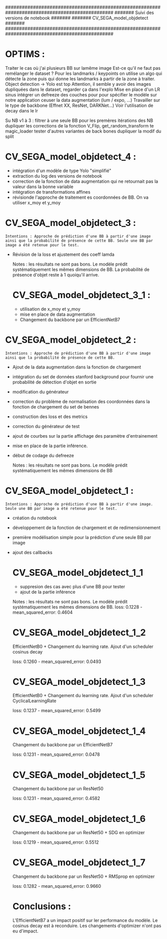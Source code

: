 ###############################################################################################
#######                          Suivi des versions de notebook                         #######
#######                              CV_SEGA_model_objdetect                            #######
###############################################################################################




# OPTIMS :

Traiter le cas où j'ai plusieurs BB sur lamême image
Est-ce qu'il ne faut pas remélanger le dataset ?
Pour les landmarks / keypoints on utilise un algo qui détecte la zone puis qui donne les landmarks à partir de la zone à traiter.
Object detection -> Yolo est top
Attention, il semble y avoir des images dupliquées dans le dataset, regarder ça dans l'explo
Mise en place d'un LR sinus
intégrer un defreeze des couches pour pour spécifier le modèle sur notre application
ceuser la data augmentation (lum / expo, ...)
Travailler sur le type de backbone (Effnet XX, ResNet, DARKNet...)
Voir l'utilisation de decay dans le lr

Su NB v1 à 3 :
filtrer à une seule BB pour les premères itérations des NB
dupliquer les corrections de la fonction V_Flip, get_random_transform te magic_loader
tester d'autres variantes de back bones
dupliquer la modif du split


# CV_SEGA_model_objdetect_4 :
- intégration d'un modèle de type Yolo "simplifié"
- extraction du log des versions de notebook
- correction de la fonction de data augmentation qui ne retournait pas la valeur dans la bonne variable
- intégration de transformations affines
- révisionde l'approche de traitement es coordonnées de BB. On va utiliser x_moy et y_moy

# CV_SEGA_model_objdetect_3 :

    Intentions : Approche de prédiction d'une BB à partir d'une image ainsi que la probabilité de présence de cette BB. Seule une BB par image a été retenue pour le test.

- Révision de la loss et ajustement des coeff lamda

    Notes : les résultats ne sont pas bons. Le modèle prédit systématiquement les mêmes dimensions de BB. La probabilité de présence d'objet reste à 1 quoiqu'il arrive.

    # CV_SEGA_model_objdetect_3_1 :
    - utilisation de x_moy et y_moy
    - mise en place de data augmentation
    - Changement du backbone par un EfficientNetB7



# CV_SEGA_model_objdetect_2 :

    Intentions : Approche de prédiction d'une BB à partir d'une image ainsi que la probabilité de présence de cette BB.

- Ajout de la data augmentation dans la fonction de chargement
- intégration du set de données stanford background pour fournir une probabilité de détection d'objet en sortie
- modification du générateur
- correction du problème de normalisation des coordonnées dans la fonction de chargement du set de bennes
- construction des loss et des metrics
- correction du générateur de test
- ajout de courbes sur la partie affichage des paramètre d'entrainement
- mise en place de la partie inférence.
- début de codage du defreeze

    Notes : les résultats ne sont pas bons. Le modèle prédit systématiquement les mêmes dimensions de BB

# CV_SEGA_model_objdetect_1 :

    Intentions : Approche de prédiction d'une BB à partir d'une image. Seule une BB par image a été retenue pour le test.

- création du notebook
- développement de la fonction de chargement et de redimensionnement
- première modélisation simple pour la prédiction d'une seule BB par image
- ajout des callbacks

    # CV_SEGA_model_objdetect_1_1
    - suppresion des cas avec plus d'une BB pour tester
    - ajout de la partie inférence

     Notes : les résultats ne sont pas bons. Le modèle prédit systématiquement les mêmes dimensions de BB.
     loss: 0.1228 - mean_squared_error: 0.4604

    # CV_SEGA_model_objdetect_1_2
    EfficientNetB0 + Changement du learning rate. Ajout d'un scheduler cosinus decay

    loss: 0.1260 - mean_squared_error: 0.0493

    # CV_SEGA_model_objdetect_1_3
    EfficientNetB0 + Changement du learning rate. Ajout d'un scheduler CyclicalLearningRate

    loss: 0.1237 - mean_squared_error: 0.5499

    # CV_SEGA_model_objdetect_1_4
    Changement du backbone par un EfficientNetB7

    loss: 0.1231 - mean_squared_error: 0.0478

    # CV_SEGA_model_objdetect_1_5
    Changement du backbone par un ResNet50

    loss: 0.1231 - mean_squared_error: 0.4582

    # CV_SEGA_model_objdetect_1_6
    Changement du backbone par un ResNet50 + SDG en optimizer

    loss: 0.1219 - mean_squared_error: 0.5512

    # CV_SEGA_model_objdetect_1_7
    Changement du backbone par un ResNet50 + RMSprop en optimizer

    loss: 0.1282 - mean_squared_error: 0.9660

    # Conclusions :
    L'EfficientNetB7 a un impact positif sur ler performance du modèle.
    Le cosinus decay est à reconduire.
    Les changements d'optimizer n'ont pas eu d'impact.